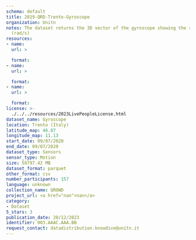 ```yaml
---
schema: default
title: 2019-QRD-Trento-Gyroscope
organization: Unitn
notes: The dataset returns the 3D vector of the gyroscope showing the rate of rotation
  (rad/s)
resources:
- name:
  url: >

  format:
- name:
  url: >

  format:
- name:
  url: >

  format:
license: >-
  ./../../resources/2023LivePeopleLicense.html
dataset_name: Gyroscope
location: Trento (Italy)
latitude_map: 46.07
longitude_map: 11.13
start_date: 09/07/2020
end_date: 09/07/2020
dataset_type: Sensors
sensor_type: Motion
size: 58797.42 MB
dataset_format: parquet
other_format: csv
number_participants: 157
language: unknown
collection_name: QROWD
project_url: <a href="nan">nan</a>
category:
- Dataset
5_stars: 3
publication_date: 20/12/2023
identifier: 003.AAAC.AAA.BB
request_contact: datadistribution.knowdive@unitn.it
---
```

